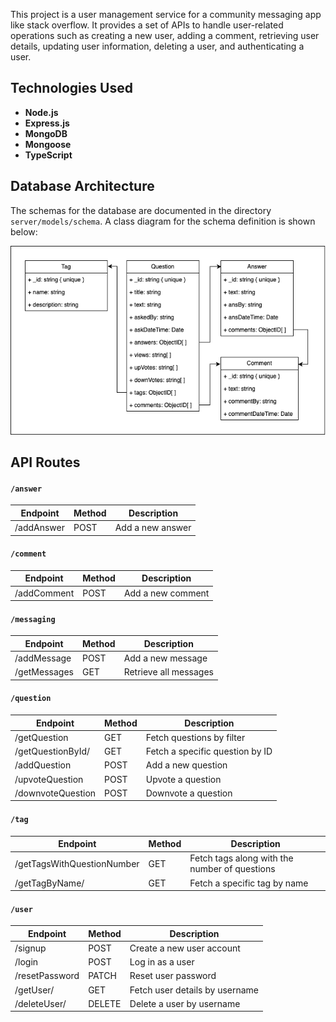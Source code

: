 This project is a user management service for a community messaging app like stack overflow. It provides a set of APIs to handle user-related operations such as creating a new user, adding a comment, retrieving user details, updating user information, deleting a user, and authenticating a user.

## Technologies Used

- **Node.js**
- **Express.js**
- **MongoDB**
- **Mongoose**
- **TypeScript**

## Database Architecture

The schemas for the database are documented in the directory `server/models/schema`.
A class diagram for the schema definition is shown below:

![Class Diagram](class-diagram.png)

## API Routes

#### `/answer`

| Endpoint   | Method | Description      |
| ---------- | ------ | ---------------- |
| /addAnswer | POST   | Add a new answer |

#### `/comment`

| Endpoint    | Method | Description       |
| ----------- | ------ | ----------------- |
| /addComment | POST   | Add a new comment |

#### `/messaging`

| Endpoint     | Method | Description           |
| ------------ | ------ | --------------------- |
| /addMessage  | POST   | Add a new message     |
| /getMessages | GET    | Retrieve all messages |

#### `/question`

| Endpoint          | Method | Description                     |
| ----------------- | ------ | ------------------------------- |
| /getQuestion      | GET    | Fetch questions by filter       |
| /getQuestionById/ | GET    | Fetch a specific question by ID |
| /addQuestion      | POST   | Add a new question              |
| /upvoteQuestion   | POST   | Upvote a question               |
| /downvoteQuestion | POST   | Downvote a question             |

#### `/tag`

| Endpoint                   | Method | Description                                   |
| -------------------------- | ------ | --------------------------------------------- |
| /getTagsWithQuestionNumber | GET    | Fetch tags along with the number of questions |
| /getTagByName/             | GET    | Fetch a specific tag by name                  |

#### `/user`

| Endpoint       | Method | Description                    |
| -------------- | ------ | ------------------------------ |
| /signup        | POST   | Create a new user account      |
| /login         | POST   | Log in as a user               |
| /resetPassword | PATCH  | Reset user password            |
| /getUser/      | GET    | Fetch user details by username |
| /deleteUser/   | DELETE | Delete a user by username      |
